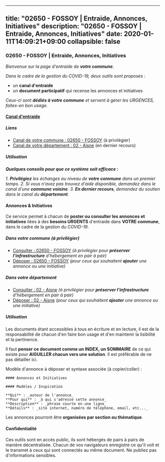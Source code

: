 
---
title: "02650 - FOSSOY | Entraide, Annonces, Initiatives"
description: "02650 - FOSSOY | Entraide, Annonces, Initiatives"
date: 2020-01-11T14:09:21+09:00
collapsible: false
---

### 02650 - FOSSOY | Entraide, Annonces, Initiatives

_Bienvenue sur la page d'entraide de **votre commune**_.

_Dans le cadre de la gestion du COVID-19, deux outils sont proposés :_

- un **canal d'entraide**
- un **document participatif** qui recense les annonces et initiatives

_Ceux-ci sont **dédiés à votre commune** et servent à gérer les URGENCES, faites-en bon usage._

#### [Canal d'entraide](https://entraide.stopcoronavirus.tech/#/channel/02650_fossoy)

##### Liens

- [Canal de votre commune : 02650 	- FOSSOY](https://entraide.stopcoronavirus.tech/#/channel/02650_fossoy) (à privilégier)
- [Canal de votre département : 02 	- Aisne](https://entraide.stopcoronavirus.tech/#/channel/02_aisne) (en dernier recours)

##### Utilisation

_**Quelques conseils pour que ce système soit efficace :**_

_1. **Privilégiez** les échanges au niveau de **votre commune** dans un premier temps._
_2. Si vous n'avez pas trouvez d'aide disponible, demandez dans le canal d'une **commune voisine**._
_3. **En dernier recours**, demandez du soutien dans le canal du **département**._

#### Annonces & Initiatives


Ce service permet à chacun de **poster ou consulter les annonces et initiatives** liées à des **besoins
URGENTS** d'entraide dans **VOTRE commune**, dans le cadre de la gestion du _COVID-19_.

##### Dans votre commune (à privilégier)

- [Consulter : 02650 	- FOSSOY](https://docs.stopcoronavirus.tech/r/markdown/02650_fossoy/4XTTMHChNHxKzxZU6UT1AaCLtDauYRETLnxrnU2P5iceFaRcv) _(à privilégier pour **préserver l'infrastructure** d'hébergement en pair à pair)_
- [Déposer : 02650 	- FOSSOY](https://docs.stopcoronavirus.tech/w/markdown/02650_fossoy/4XTTMHChNHxKzxZU6UT1AaCLtDauYRETLnxrnU2P5iceFaRcv-K3TgV19p5Sr4JwgwRF4mMkUJVLRps4NFgUT37gVpsUFwcwAS1LrNMi6TFJWgFSkLoociqUs4jP9ruh5cYZGrqK7z8XKJy2iNffjG3BX73AwQ5vQjZsHtbo6zGaNCKSgaTRgNethx) _(pour ceux qui souhaitent **ajouter** une annonce ou une initiative)_

##### Dans votre département

- [Consulter : 02 	- Aisne](https://docs.stopcoronavirus.tech/r/markdown/02_aisne/4XTTM5hFUFHgngNKNLmJx4D214yxbqpj2EXK5CBjZ5LZF3zAf) _(à privilégier pour **préserver l'infrastructure** d'hébergement en pair à pair)_
- [Déposer : 02 	- Aisne](https://docs.stopcoronavirus.tech/w/markdown/02_aisne/4XTTM5hFUFHgngNKNLmJx4D214yxbqpj2EXK5CBjZ5LZF3zAf-K3TgUfAP6D753WPagZBnpcFgyCUpnZXNhrQsKU6J8qon6wxmFCHD5kB3GMzCYyJmAGHN58p9qgKDhnEgSAuHEK3wjVXSJoUkHyn6Vb7T2aNZ2y6ez5BMkQCEQxoUkfyK9J3TXU3M) _(pour ceux qui souhaitent **ajouter** une annonce ou une initiative)_


##### Utilisation

Les documents étant accessibles à tous en écriture et en lecture, il est de la
responsabilité de chacun d'en faire bon usage et d'en maintenir la lisibilité
et la pertinence.

Il faut **penser ce document comme un INDEX, un SOMMAIRE** de ce qui existe
pour **AIGUILLER chacun vers une solution**. Il est préférable de ne pas détailler ici.

Modèle d'annonce à déposer et syntaxe associée (à copier/coller) :

    #### Annonces et Initiatives

    #### Modèles / Inspiration

    **Qui** : _auteur de l'annonce_
    **Pour qui** : _à qui s'adresse cette annonce_
    **Description** : _phrase courte en une ligne_
    **Détails** : _site internet, numéro de téléphone, email, etc..._


Les annonces pourront être **organisées par section ou thématique**.

#### Confidentialité

Ces outils sont en accès public, ils sont hébergés de pairs à pairs de manière décentralisée.
Chacun de vos navigateurs enregistre ce qu'il voit et le transmet à ceux qui sont connectés au même document.
Ne publiez pas d'informations sensibles.

